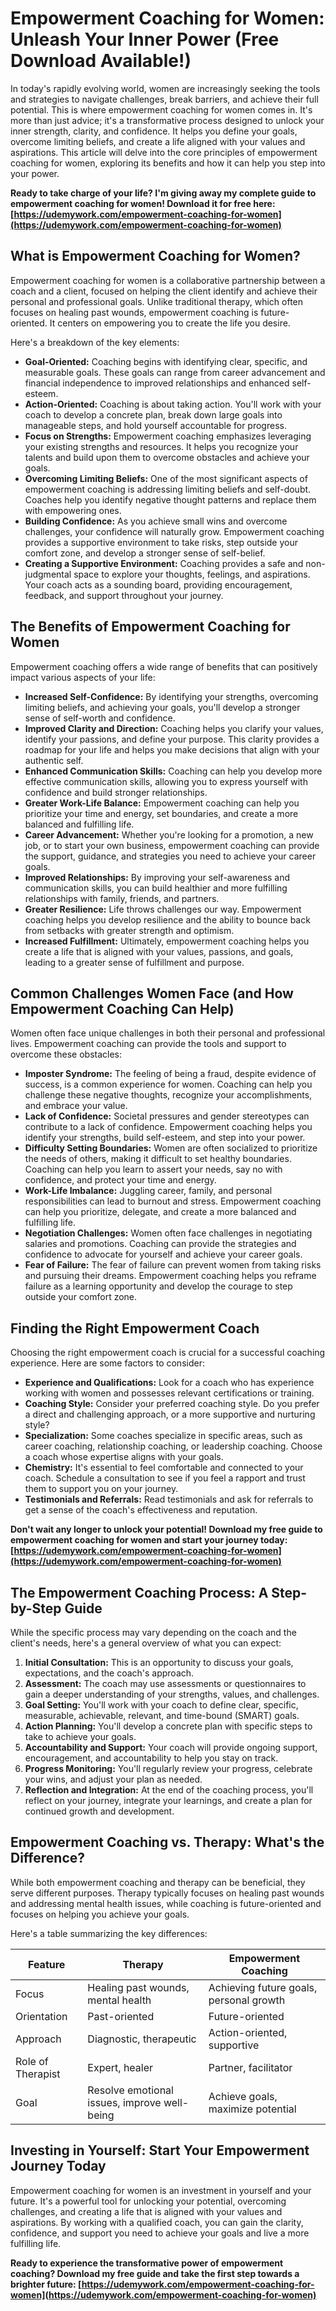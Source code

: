 # Empowerment Coaching for Women: Unleash Your Inner Power (Free Download Available!)

In today's rapidly evolving world, women are increasingly seeking the tools and strategies to navigate challenges, break barriers, and achieve their full potential. This is where empowerment coaching for women comes in. It's more than just advice; it's a transformative process designed to unlock your inner strength, clarity, and confidence. It helps you define your goals, overcome limiting beliefs, and create a life aligned with your values and aspirations. This article will delve into the core principles of empowerment coaching for women, exploring its benefits and how it can help you step into your power.

**Ready to take charge of your life? I'm giving away my complete guide to empowerment coaching for women! Download it for free here: [https://udemywork.com/empowerment-coaching-for-women](https://udemywork.com/empowerment-coaching-for-women)**

## What is Empowerment Coaching for Women?

Empowerment coaching for women is a collaborative partnership between a coach and a client, focused on helping the client identify and achieve their personal and professional goals. Unlike traditional therapy, which often focuses on healing past wounds, empowerment coaching is future-oriented. It centers on empowering you to create the life you desire.

Here's a breakdown of the key elements:

*   **Goal-Oriented:** Coaching begins with identifying clear, specific, and measurable goals. These goals can range from career advancement and financial independence to improved relationships and enhanced self-esteem.
*   **Action-Oriented:**  Coaching is about taking action. You'll work with your coach to develop a concrete plan, break down large goals into manageable steps, and hold yourself accountable for progress.
*   **Focus on Strengths:** Empowerment coaching emphasizes leveraging your existing strengths and resources. It helps you recognize your talents and build upon them to overcome obstacles and achieve your goals.
*   **Overcoming Limiting Beliefs:** One of the most significant aspects of empowerment coaching is addressing limiting beliefs and self-doubt. Coaches help you identify negative thought patterns and replace them with empowering ones.
*   **Building Confidence:** As you achieve small wins and overcome challenges, your confidence will naturally grow. Empowerment coaching provides a supportive environment to take risks, step outside your comfort zone, and develop a stronger sense of self-belief.
*   **Creating a Supportive Environment:** Coaching provides a safe and non-judgmental space to explore your thoughts, feelings, and aspirations.  Your coach acts as a sounding board, providing encouragement, feedback, and support throughout your journey.

## The Benefits of Empowerment Coaching for Women

Empowerment coaching offers a wide range of benefits that can positively impact various aspects of your life:

*   **Increased Self-Confidence:**  By identifying your strengths, overcoming limiting beliefs, and achieving your goals, you'll develop a stronger sense of self-worth and confidence.
*   **Improved Clarity and Direction:** Coaching helps you clarify your values, identify your passions, and define your purpose. This clarity provides a roadmap for your life and helps you make decisions that align with your authentic self.
*   **Enhanced Communication Skills:**  Coaching can help you develop more effective communication skills, allowing you to express yourself with confidence and build stronger relationships.
*   **Greater Work-Life Balance:**  Empowerment coaching can help you prioritize your time and energy, set boundaries, and create a more balanced and fulfilling life.
*   **Career Advancement:**  Whether you're looking for a promotion, a new job, or to start your own business, empowerment coaching can provide the support, guidance, and strategies you need to achieve your career goals.
*   **Improved Relationships:** By improving your self-awareness and communication skills, you can build healthier and more fulfilling relationships with family, friends, and partners.
*   **Greater Resilience:**  Life throws challenges our way. Empowerment coaching helps you develop resilience and the ability to bounce back from setbacks with greater strength and optimism.
*   **Increased Fulfillment:**  Ultimately, empowerment coaching helps you create a life that is aligned with your values, passions, and goals, leading to a greater sense of fulfillment and purpose.

## Common Challenges Women Face (and How Empowerment Coaching Can Help)

Women often face unique challenges in both their personal and professional lives. Empowerment coaching can provide the tools and support to overcome these obstacles:

*   **Imposter Syndrome:**  The feeling of being a fraud, despite evidence of success, is a common experience for women. Coaching can help you challenge these negative thoughts, recognize your accomplishments, and embrace your value.
*   **Lack of Confidence:**  Societal pressures and gender stereotypes can contribute to a lack of confidence. Empowerment coaching helps you identify your strengths, build self-esteem, and step into your power.
*   **Difficulty Setting Boundaries:**  Women are often socialized to prioritize the needs of others, making it difficult to set healthy boundaries. Coaching can help you learn to assert your needs, say no with confidence, and protect your time and energy.
*   **Work-Life Imbalance:**  Juggling career, family, and personal responsibilities can lead to burnout and stress. Empowerment coaching can help you prioritize, delegate, and create a more balanced and fulfilling life.
*   **Negotiation Challenges:**  Women often face challenges in negotiating salaries and promotions. Coaching can provide the strategies and confidence to advocate for yourself and achieve your career goals.
*   **Fear of Failure:** The fear of failure can prevent women from taking risks and pursuing their dreams. Empowerment coaching helps you reframe failure as a learning opportunity and develop the courage to step outside your comfort zone.

## Finding the Right Empowerment Coach

Choosing the right empowerment coach is crucial for a successful coaching experience. Here are some factors to consider:

*   **Experience and Qualifications:**  Look for a coach who has experience working with women and possesses relevant certifications or training.
*   **Coaching Style:**  Consider your preferred coaching style. Do you prefer a direct and challenging approach, or a more supportive and nurturing style?
*   **Specialization:**  Some coaches specialize in specific areas, such as career coaching, relationship coaching, or leadership coaching. Choose a coach whose expertise aligns with your goals.
*   **Chemistry:**  It's essential to feel comfortable and connected to your coach. Schedule a consultation to see if you feel a rapport and trust them to support you on your journey.
*   **Testimonials and Referrals:**  Read testimonials and ask for referrals to get a sense of the coach's effectiveness and reputation.

**Don't wait any longer to unlock your potential! Download my free guide to empowerment coaching for women and start your journey today: [https://udemywork.com/empowerment-coaching-for-women](https://udemywork.com/empowerment-coaching-for-women)**

## The Empowerment Coaching Process: A Step-by-Step Guide

While the specific process may vary depending on the coach and the client's needs, here's a general overview of what you can expect:

1.  **Initial Consultation:** This is an opportunity to discuss your goals, expectations, and the coach's approach.
2.  **Assessment:** The coach may use assessments or questionnaires to gain a deeper understanding of your strengths, values, and challenges.
3.  **Goal Setting:** You'll work with your coach to define clear, specific, measurable, achievable, relevant, and time-bound (SMART) goals.
4.  **Action Planning:**  You'll develop a concrete plan with specific steps to take to achieve your goals.
5.  **Accountability and Support:**  Your coach will provide ongoing support, encouragement, and accountability to help you stay on track.
6.  **Progress Monitoring:**  You'll regularly review your progress, celebrate your wins, and adjust your plan as needed.
7.  **Reflection and Integration:**  At the end of the coaching process, you'll reflect on your journey, integrate your learnings, and create a plan for continued growth and development.

## Empowerment Coaching vs. Therapy: What's the Difference?

While both empowerment coaching and therapy can be beneficial, they serve different purposes. Therapy typically focuses on healing past wounds and addressing mental health issues, while coaching is future-oriented and focuses on helping you achieve your goals.

Here's a table summarizing the key differences:

| Feature          | Therapy                                 | Empowerment Coaching                       |
| ---------------- | --------------------------------------- | ------------------------------------------- |
| Focus            | Healing past wounds, mental health     | Achieving future goals, personal growth       |
| Orientation      | Past-oriented                           | Future-oriented                             |
| Approach         | Diagnostic, therapeutic                 | Action-oriented, supportive                |
| Role of Therapist | Expert, healer                          | Partner, facilitator                         |
| Goal             | Resolve emotional issues, improve well-being | Achieve goals, maximize potential         |

## Investing in Yourself: Start Your Empowerment Journey Today

Empowerment coaching for women is an investment in yourself and your future. It's a powerful tool for unlocking your potential, overcoming challenges, and creating a life that is aligned with your values and aspirations. By working with a qualified coach, you can gain the clarity, confidence, and support you need to achieve your goals and live a more fulfilling life.

**Ready to experience the transformative power of empowerment coaching? Download my free guide and take the first step towards a brighter future: [https://udemywork.com/empowerment-coaching-for-women](https://udemywork.com/empowerment-coaching-for-women)**
